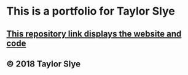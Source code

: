 # This is a portfolio for Taylor Slye

## [This repository link displays the website and code](taylorslye.github.io)
## © 2018 Taylor Slye